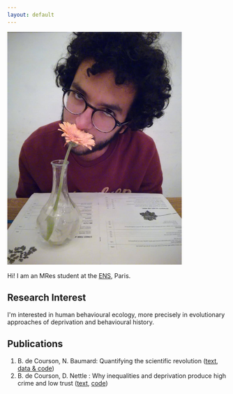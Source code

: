 ```yaml
---
layout: default
---
```


<img class="profile-picture" src="picture.jpg" width="400">

Hi! I am an MRes student at the [ENS](http://www.ens.fr), Paris. 

## Research Interest
I'm interested in human behavioural ecology, more precisely in evolutionary approaches of deprivation and behavioural history.

## Publications

1. B. de Courson, N. Baumard: Quantifying the scientific revolution ([text](https://osf.io/preprints/socarxiv/9ex8q), [data & code](https://github.com/regicid/Scientific_revolution))
2. B. de Courson, D. Nettle : Why inequalities and deprivation produce high crime and low trust ([text](https://psyarxiv.com/p2aed), [code](https://github.com/regicid/Deprivation-antisociality/blob/master/Code.ipynb))

